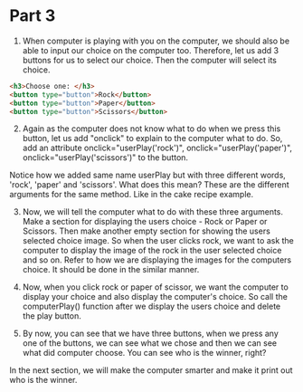 # Part 3
1. When computer is playing with you on the computer, we should also be able to input our choice on the computer too. Therefore, let us add 3 buttons for us to select our choice. Then the computer will select its choice. 

```html
<h3>Choose one: </h3>
<button type="button">Rock</button>
<button type="button">Paper</button>
<button type="button">Scissors</button>
```

2. Again as the computer does not know what to do when we press this button, let us add "onclick" to explain to the computer what to do. So, add an attribute onclick="userPlay('rock')", onclick="userPlay('paper')", onclick="userPlay('scissors')" to the button. 

Notice how we added same name userPlay but with three different words, 'rock', 'paper' and 'scissors'. What does this mean? These are the different arguments for the same method. Like in the cake recipe example. 

3. Now, we will tell the computer what to do with these three arguments. Make a section for displaying the users choice - Rock or Paper or Scissors. Then make another empty section for showing the users selected choice image. So when the user clicks rock, we want to ask the computer to display the image of the rock in the user selected choice and so on. Refer to how we are displaying the images for the computers choice. It should be done in the similar manner.

4. Now, when you click rock or paper of scissor, we want the computer to display your choice and also display the computer's choice. So call the computerPlay() function after we display the users choice and delete the play button. 

5. By now, you can see that we have three buttons, when we press any one of the buttons, we can see what we chose and then we can see what did computer choose. You can see who is the winner, right?

In the next section, we will make the computer smarter and make it print out who is the winner. 
